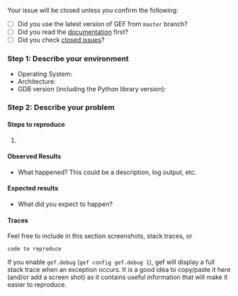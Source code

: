 Your issue will be closed unless you confirm the following:
  * [ ] Did you use the latest version of GEF from `master` branch?
  * [ ] Did you read the [documentation](https://gef.readthedocs.org/en/latest/) first?
  * [ ] Did you check [closed issues](https://github.com/hugsy/gef/issues)?

### Step 1: Describe your environment

  * Operating System:
  * Architecture:
  * GDB version (including the Python library version):

### Step 2: Describe your problem

#### Steps to reproduce

  1.

#### Observed Results

  * What happened?  This could be a description, log output, etc.

#### Expected results

  * What did you expect to happen?

#### Traces

Feel free to include in this section screenshots, stack traces, or

```
code to reproduce
```

If you enable `gef.debug` (`gef config gef.debug 1`), gef will display a
full stack trace when an exception occurs. It is a good idea to copy/paste it here
(and/or add a screen shot) as it contains useful information that will make it easier
to reproduce.
